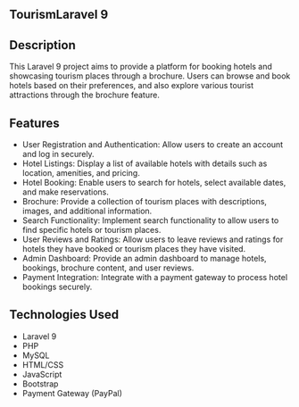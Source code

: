 ## TourismLaravel 9

## Description
This Laravel 9 project aims to provide a platform for booking hotels and showcasing tourism places through a brochure. Users can browse and book hotels based on their preferences, and also explore various tourist attractions through the brochure feature.

## Features
- User Registration and Authentication: Allow users to create an account and log in securely.
- Hotel Listings: Display a list of available hotels with details such as location, amenities, and pricing.
- Hotel Booking: Enable users to search for hotels, select available dates, and make reservations.
- Brochure: Provide a collection of tourism places with descriptions, images, and additional information.
- Search Functionality: Implement search functionality to allow users to find specific hotels or tourism places.
- User Reviews and Ratings: Allow users to leave reviews and ratings for hotels they have booked or tourism places they have visited.
- Admin Dashboard: Provide an admin dashboard to manage hotels, bookings, brochure content, and user reviews.
- Payment Integration: Integrate with a payment gateway to process hotel bookings securely.

## Technologies Used
- Laravel 9
- PHP
- MySQL
- HTML/CSS
- JavaScript
- Bootstrap
- Payment Gateway (PayPal)
